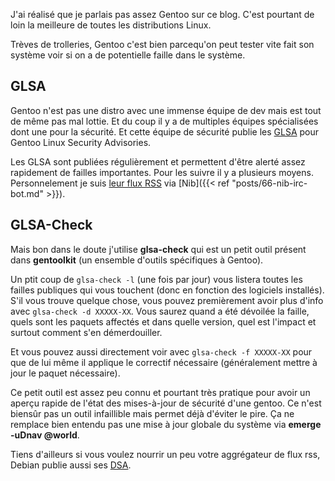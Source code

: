 J'ai réalisé que je parlais pas assez Gentoo sur ce blog.
C'est pourtant de loin la meilleure de toutes les distributions Linux.

Trèves de trolleries, Gentoo c'est bien parcequ'on peut tester vite fait son système voir si on a de potentielle faille dans le système.

## GLSA

Gentoo n'est pas une distro avec une immense équipe de dev mais est tout de même pas mal lottie.
Et du coup il y a de multiples équipes spécialisées dont une pour la sécurité.
Et cette équipe de sécurité publie les [GLSA](https://security.gentoo.org/glsa/) pour Gentoo Linux Security Advisories.

Les GLSA sont publiées régulièrement et permettent d'être alerté assez rapidement de failles importantes.
Pour les suivre il y a plusieurs moyens.
Personnelement je suis [leur flux RSS](https://security.gentoo.org/glsa/feed.rss) via [Nib]({{< ref "posts/66-nib-irc-bot.md" >}}).

## GLSA-Check

Mais bon dans le doute j'utilise **glsa-check** qui est un petit outil présent dans **gentoolkit** (un ensemble d'outils spécifiques à Gentoo).

Un ptit coup de ```glsa-check -l``` (une fois par jour) vous listera toutes les failles publiques qui vous touchent (donc en fonction des logiciels installés).
S'il vous trouve quelque chose, vous pouvez premièrement avoir plus d'info avec ```glsa-check -d XXXXX-XX```.
Vous saurez quand a été dévoilée la faille, quels sont les paquets affectés et dans quelle version, quel est l'impact et surtout comment s'en démerdouiller.

Et vous pouvez aussi directement voir avec ```glsa-check -f XXXXX-XX``` pour que de lui même il applique le correctif nécessaire (généralement mettre à jour le paquet nécessaire).

Ce petit outil est assez peu connu et pourtant très pratique pour avoir un aperçu rapide de l'état des mises-à-jour de sécurité d'une gentoo.
Ce n'est biensûr pas un outil infaillible mais permet déjà d'éviter le pire.
Ça ne remplace bien entendu pas une mise à jour globale du système via **emerge -uDnav @world**.

Tiens d'ailleurs si vous voulez nourrir un peu votre aggrégateur de flux rss, Debian publie aussi ses [DSA](https://www.debian.org/security/dsa).
